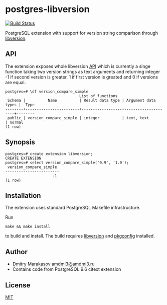 # postgres-libversion

[![Build Status](https://travis-ci.org/repology/postgresql-libversion.svg?branch=master)](https://travis-ci.org/repology/postgresql-libversion)

PostgreSQL extension with support for version string comparison through [libversion](https://github.com/repology/libversion).

## API

The extension exposes whole libversion
[API](https://github.com/repology/libversion#api) which is currently
a singe function taking two version strings as text arguments and
returning integer -1 if second version is greater, 1 if first version
is greated and 0 if versions are equal.

```
postgres=# \df version_compare_simple
                                 List of functions
 Schema |          Name          | Result data type | Argument data types |  Type
--------+------------------------+------------------+---------------------+--------
 public | version_compare_simple | integer          | text, text          | normal
(1 row)
```

## Synopsis

```
postgres=# create extension libversion;
CREATE EXTENSION
postgres=# select version_compare_simple('0.9', '1.0');
 version_compare_simple
------------------------
                     -1
(1 row)
```

## Installation

The extension uses standard PostgreSQL Makefile infrastructure.

Run

```
make && make install
```

to build and install. The build requires
[libversion](https://github.com/repology/libversion) and
[pkgconfig](https://www.freedesktop.org/wiki/Software/pkg-config/)
installed.

## Author

* [Dmitry Marakasov](https://github.com/AMDmi3) <amdmi3@amdmi3.ru>
* Contains code from PostgreSQL 9.6 citext extension

## License

[MIT](COPYING)
